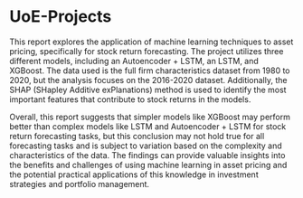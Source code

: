 # UoE-Projects
This report explores the application of machine learning techniques to asset pricing, specifically for stock return forecasting. The project utilizes three different models, including an Autoencoder + LSTM, an LSTM, and XGBoost. The data used is the full firm characteristics dataset from 1980 to 2020, but the analysis focuses on the 2016-2020 dataset. Additionally, the SHAP (SHapley Additive exPlanations) method is used to identify the most important features that contribute to stock returns in the models.

Overall, this report suggests that simpler models like XGBoost may perform better than complex models like LSTM and Autoencoder + LSTM for stock return forecasting tasks, but this conclusion may not hold true for all forecasting tasks and is subject to variation based on the complexity and characteristics of the data. The findings can provide valuable insights into the benefits and challenges of using machine learning in asset pricing and the potential practical applications of this knowledge in investment strategies and portfolio management.
